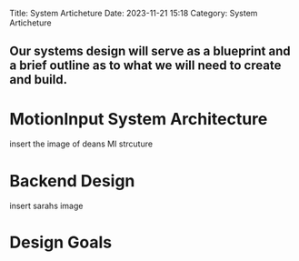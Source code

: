 Title: System Articheture
Date: 2023-11-21 15:18
Category: System Articheture

## Our systems design will serve as a blueprint and a brief outline as to what we will need to create and build.

# MotionInput System Architecture 
insert the image of deans MI strcuture 

# Backend Design 

insert sarahs image 

# Design Goals 

